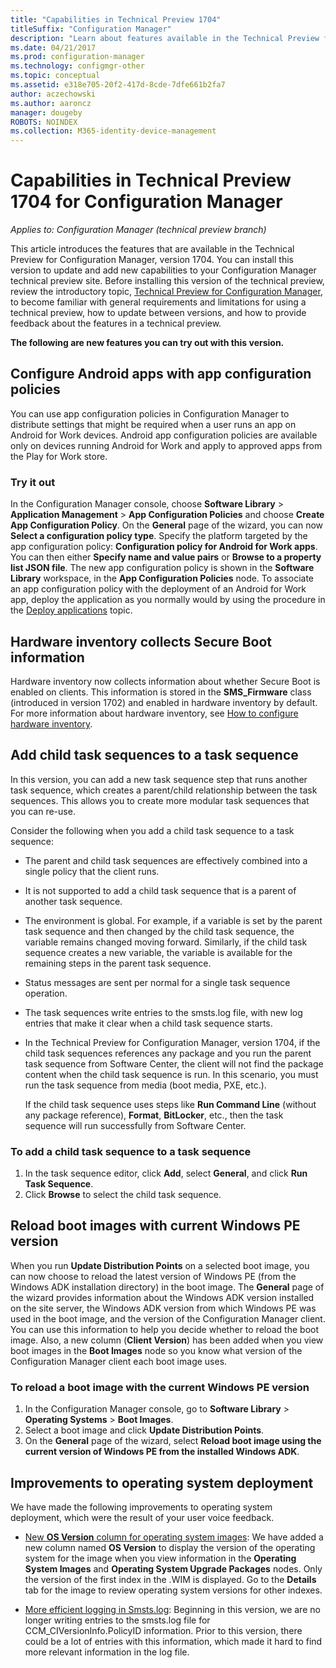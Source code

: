 ```yaml
---
title: "Capabilities in Technical Preview 1704"
titleSuffix: "Configuration Manager"
description: "Learn about features available in the Technical Preview for Configuration Manager, version 1704."
ms.date: 04/21/2017
ms.prod: configuration-manager
ms.technology: configmgr-other
ms.topic: conceptual
ms.assetid: e318e705-20f2-417d-8cde-7dfe661b2fa7
author: aczechowski
ms.author: aaroncz
manager: dougeby
ROBOTS: NOINDEX
ms.collection: M365-identity-device-management
---
```

# Capabilities in Technical Preview 1704 for Configuration Manager

*Applies to: Configuration Manager (technical preview branch)*

This article introduces the features that are available in the Technical Preview for Configuration Manager, version 1704. You can install this version to update and add new capabilities to your Configuration Manager technical preview site. Before installing this version of the technical preview, review the introductory topic, [Technical Preview for Configuration Manager](../../core/get-started/technical-preview.md), to become familiar with general requirements and limitations for using a technical preview, how to update between versions, and how to provide feedback about the features in a technical preview.    


**The following are new features you can try out with this version.**  

## Configure Android apps with app configuration policies
You can use app configuration policies in Configuration Manager to distribute settings that might be required when a user runs an app on Android for Work devices. Android app configuration policies are available only on devices running Android for Work and apply to approved apps from the Play for Work store.

### Try it out                 

In the Configuration Manager console, choose **Software Library** > **Application Management** > **App Configuration Policies** and choose **Create App Configuration Policy**. On the **General** page of the wizard, you can now **Select a configuration policy type**. Specify the platform targeted by the app configuration policy: **Configuration policy for Android for Work apps**. You can then either **Specify name and value pairs** or **Browse to a property list JSON file**. The new app configuration policy is shown in the **Software Library** workspace, in the **App Configuration Policies** node. To associate an app configuration policy with the deployment of an Android for Work app, deploy the application as you normally would by using the procedure in the [Deploy applications](/sccm/apps/deploy-use/deploy-applications) topic.

## Hardware inventory collects Secure Boot information
Hardware inventory now collects information about whether Secure Boot is enabled on clients. This information is stored in the **SMS_Firmware** class (introduced in version 1702) and enabled in hardware inventory by default. For more information about hardware inventory, see  [How to configure hardware inventory](/sccm/core/clients/manage/inventory/configure-hardware-inventory).

## Add child task sequences to a task sequence
In this version, you can add a new task sequence step that runs another task sequence, which creates a parent/child relationship between the task sequences. This allows you to create more modular task sequences that you can re-use.  

Consider the following when you add a child task sequence to a task sequence:

- The parent and child task sequences are effectively combined into a single policy that the client runs.
- It is not supported to add a child task sequence that is a parent of another task sequence.
- The environment is global. For example, if a variable is set by the parent task sequence and then changed by the child task sequence, the variable remains changed moving forward. Similarly, if the child task sequence creates a new variable, the variable is available for the remaining steps in the parent task sequence.
- Status messages are sent per normal for a single task sequence operation.
- The task sequences write entries to the smsts.log file, with new log entries that make it clear when a child task sequence starts.
- In the Technical Preview for Configuration Manager, version 1704, if the child task sequences references any package and you run the parent task sequence from Software Center, the client will not find the package content when the child task sequence is run. In this scenario, you must run the task sequence from media (boot media, PXE, etc.).  

    If the child task sequence uses steps like **Run Command Line** (without any package reference), **Format**, **BitLocker**, etc., then the task sequence will run successfully from Software Center.

### To add a child task sequence to a task sequence
1. In the task sequence editor, click **Add**, select **General**, and click **Run Task Sequence**.
2. Click **Browse** to select the child task sequence.  

## Reload boot images with current Windows PE version
When you run **Update Distribution Points** on a selected boot image, you can now choose to reload the latest version of Windows PE (from the Windows ADK installation directory) in the boot image. The **General** page of the wizard provides information about the Windows ADK version installed on the site server, the Windows ADK version from which Windows PE was used in the boot image, and the version of the Configuration Manager client. You can use this information to help you decide whether to reload the boot image. Also, a new column (**Client Version**) has been added when you view boot images in the **Boot Images** node so you know what version of the Configuration Manager client each boot image uses.

### To reload a boot image with the current Windows PE version

1. In the Configuration Manager console, go to **Software Library** > **Operating Systems** > **Boot Images**.
2. Select a boot image and click **Update Distribution Points**.
3. On the **General** page of the wizard, select **Reload boot image using the current version of Windows PE from the installed Windows ADK**.

## Improvements to operating system deployment
We have made the following improvements to operating system deployment, which were the result of your user voice feedback.

- [New **OS Version** column for operating system images](https://configurationmanager.uservoice.com/forums/300492-ideas/suggestions/17558407-add-a-column-to-the-operating-system-images-node-f): We have added a new column named **OS Version** to display the version of the operating system for the image when you view information in the **Operating System Images** and **Operating System Upgrade Packages** nodes. Only the version of the first index in the .WIM is displayed. Go to the **Details** tab for the image to review operating system versions for other indexes.

- [More efficient logging in Smsts.log](https://configurationmanager.uservoice.com/forums/300492-ideas/suggestions/16791919-stop-filling-smsts-log-with-useless): Beginning in this version, we are no longer writing entries to the smsts.log file for CCM_CIVersionInfo.PolicyID information. Prior to this version, there could be a lot of entries with this information, which made it hard to find more relevant information in the log file.
